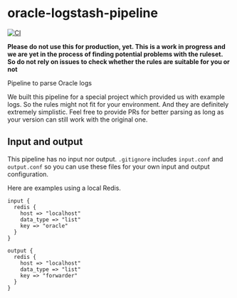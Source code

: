 # oracle-logstash-pipeline

[![CI](https://github.com/netways/oracle-logstash-pipeline/workflows/Logstash%20Syntax/badge.svg)](https://github.com/netways/oracle-logstash-pipeline/actions?query=workflow%3A%22Logstash+Syntax%22)

**Please do not use this for production, yet. This is a work in progress and we are yet in the process of finding potential problems with the ruleset. So do not rely on issues to check whether the rules are suitable for you or not**

Pipeline to parse Oracle logs

We built this pipeline for a special project which provided us with example logs. So the rules might not fit for your environment. And they are definitely extremely simplistic. Feel free to provide PRs for better parsing as long as your version can still work with the original one.

## Input and output ##

This pipeline has no input nor output. `.gitignore` includes `input.conf` and `output.conf` so you can use these files for your own input and output configuration.

Here are examples using a local Redis.
```
input {
  redis {
    host => "localhost"
    data_type => "list"
    key => "oracle"
  }
}

output {
  redis {
    host => "localhost"
    data_type => "list"
    key => "forwarder"
  }
}
```
